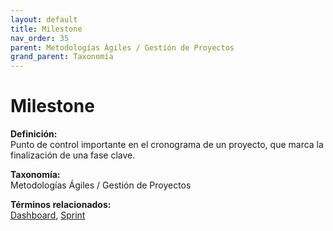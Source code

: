 ```yaml
---
layout: default
title: Milestone
nav_order: 35
parent: Metodologías Ágiles / Gestión de Proyectos
grand_parent: Taxonomía
---
```


# Milestone

**Definición:**  
Punto de control importante en el cronograma de un proyecto, que marca la finalización de una fase clave.

**Taxonomía:**  
Metodologías Ágiles / Gestión de Proyectos

**Términos relacionados:**  
[Dashboard](https://maleniski.github.io/diccionario-angl-tec-mx/docs/taxonomia/metodologías--ágiles--/--gestión--de--proyectos/dashboard.html), [Sprint](https://maleniski.github.io/diccionario-angl-tec-mx/docs/taxonomia/metodologías--ágiles--/--gestión--de--proyectos/sprint.html)
